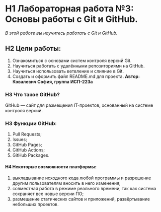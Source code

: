 # H1 Лабораторная работа №3: Основы работы с Git и GitHub.
*В этой работе вы научитесь работать с Git и GitHub.*
## H2 Цели работы:
1. Ознакомиться с основами систем контроля версий Git.
2. Научиться работать с удалёнными репозиториями на GitHub.
3. Научиться использовать ветвление и слияние в Git.
4. Создать и оформить файл README.md для проекта.
**Автор: Ковалевич София, группа ИСП-223а**

### H3 Что такое GitHub?
GitHub — сайт для размещения IT-проектов, основанный на системе контроля версий.

### H3 Функции GitHub:
1. Pull Requests;
2. Issues;
3. GitHub Pages;
4. GitHub Actions;
5. GitHub Packages.

#### H4 Некоторые возможности платформы:
1. выкладывание исходного кода любой программы и разрешение другим пользователям вносить в него изменения;
2. совместная работа в режиме реального времени, так как система сохраняет все новые версии ПО;
3. размещение статических сайтов и приложений, развёртывание небольших проектов.

